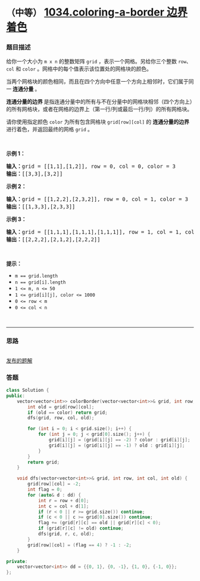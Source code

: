 # `（中等）` [1034.coloring-a-border 边界着色](https://leetcode-cn.com/problems/coloring-a-border/)

### 题目描述
<p>给你一个大小为 <code>m x n</code> 的整数矩阵 <code>grid</code> ，表示一个网格。另给你三个整数&nbsp;<code>row</code>、<code>col</code> 和 <code>color</code> 。网格中的每个值表示该位置处的网格块的颜色。</p>

<p>当两个网格块的颜色相同，而且在四个方向中任意一个方向上相邻时，它们属于同一<strong> 连通分量 </strong>。</p>

<p><strong>连通分量的边界</strong><strong> </strong>是指连通分量中的所有与不在分量中的网格块相邻（四个方向上）的所有网格块，或者在网格的边界上（第一行/列或最后一行/列）的所有网格块。</p>

<p>请你使用指定颜色&nbsp;<code>color</code> 为所有包含网格块&nbsp;<code>grid[row][col]</code> 的 <strong>连通分量的边界</strong> 进行着色，并返回最终的网格&nbsp;<code>grid</code> 。</p>

<p>&nbsp;</p>

<p><strong>示例 1：</strong></p>

<pre><strong>输入：</strong>grid = [[1,1],[1,2]], row = 0, col = 0, color = 3
<strong>输出：</strong>[[3,3],[3,2]]</pre>

<p><strong>示例 2：</strong></p>

<pre><strong>输入：</strong>grid = [[1,2,2],[2,3,2]], row = 0, col = 1, color = 3
<strong>输出：</strong>[[1,3,3],[2,3,3]]</pre>

<p><strong>示例 3：</strong></p>

<pre><strong>输入：</strong>grid = [[1,1,1],[1,1,1],[1,1,1]], row = 1, col = 1, color = 2
<strong>输出：</strong>[[2,2,2],[2,1,2],[2,2,2]]</pre>

<p>&nbsp;</p>

<p><strong>提示：</strong></p>

<ul>
	<li><code>m == grid.length</code></li>
	<li><code>n == grid[i].length</code></li>
	<li><code>1 &lt;= m, n &lt;= 50</code></li>
	<li><code>1 &lt;= grid[i][j], color &lt;= 1000</code></li>
	<li><code>0 &lt;= row &lt; m</code></li>
	<li><code>0 &lt;= col &lt; n</code></li>
</ul>

<p>&nbsp;</p>


---
### 思路
```
```

[发布的题解](https://leetcode-cn.com/problems/coloring-a-border/solution/coloring-a-border-by-ikaruga-dznk/)

### 答题
``` C++
class Solution {
public:
    vector<vector<int>> colorBorder(vector<vector<int>>& grid, int row, int col, int color) {
        int old = grid[row][col];
        if (old == color) return grid;
        dfs(grid, row, col, old);

        for (int i = 0; i < grid.size(); i++) {
            for (int j = 0; j < grid[0].size(); j++) {
                grid[i][j] = (grid[i][j] == -2) ? color : grid[i][j];
                grid[i][j] = (grid[i][j] == -1) ? old : grid[i][j];
            }
        }
        return grid;
    }

    void dfs(vector<vector<int>>& grid, int row, int col, int old) {
        grid[row][col] = -2;
        int flag = 0;
        for (auto& d : dd) {
            int r = row + d[0];
            int c = col + d[1];
            if (r < 0 || r >= grid.size()) continue;
            if (c < 0 || c >= grid[0].size()) continue;
            flag += (grid[r][c] == old || grid[r][c] < 0);
            if (grid[r][c] != old) continue;
            dfs(grid, r, c, old);
        }
        grid[row][col] = (flag == 4) ? -1 : -2;
    }

private:
    vector<vector<int>> dd = {{0, 1}, {0, -1}, {1, 0}, {-1, 0}};
};
```




